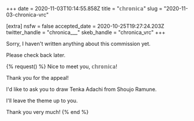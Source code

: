+++
date = 2020-11-03T10:14:55.858Z
title = "𝕔𝕙𝕣𝕠𝕟𝕚𝕔𝕒"
slug = "2020-11-03-chronica-vrc"

[extra]
nsfw = false
accepted_date = 2020-10-25T19:27:24.203Z
twitter_handle = "chronica___"
skeb_handle = "chronica_vrc"
+++

Sorry, I haven't written anything about this commission yet.

Please check back later.

{% request() %}
Nice to meet you, 𝕔𝕙𝕣𝕠𝕟𝕚𝕔𝕒!

Thank you for the appeal!

I'd like to ask you to draw Tenka Adachi from Shoujo Ramune.

I'll leave the theme up to you.

Thank you very much!
{% end %}
